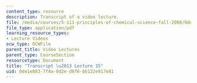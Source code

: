 ```yaml
---
content_type: resource
description: Transcript of a video lecture.
file: /media/courses/5-111-principles-of-chemical-science-fall-2008/0de1e8837f4a0d2ed6f6bb122e917e81_5-111F08-L15.pdf
file_type: application/pdf
learning_resource_types:
- Lecture Videos
ocw_type: OCWFile
parent_title: Video Lectures
parent_type: CourseSection
resourcetype: Document
title: "Transcript \u2013 Lecture 15"
uid: 0de1e883-7f4a-0d2e-d6f6-bb122e917e81
---
```

